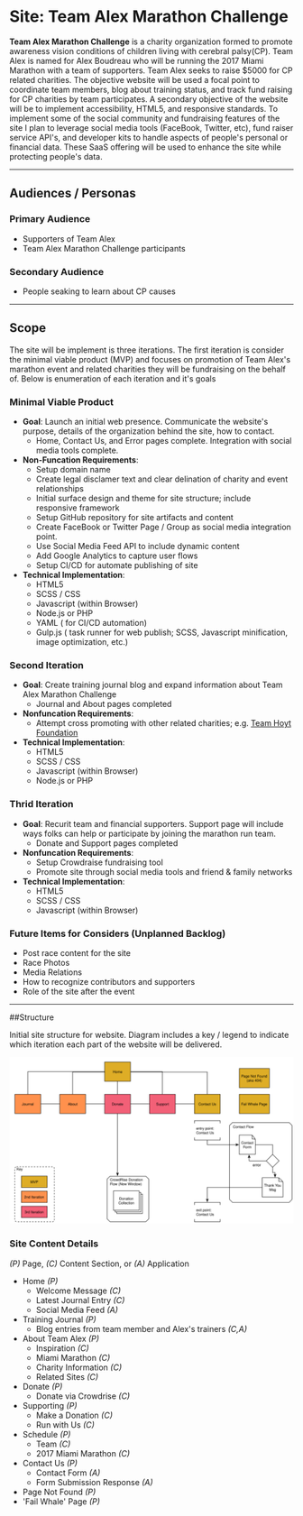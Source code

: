 # Site: Team Alex Marathon Challenge

**Team Alex Marathon Challenge** is a charity organization formed to promote awareness vision conditions of children living with cerebral palsy(CP). Team Alex is named for Alex Boudreau who will be running the 2017 Miami Marathon with a team of supporters. Team Alex seeks to raise $5000 for CP related charities. The objective website will be used a focal point to coordinate team members, blog about training status, and track fund raising for CP charities by team participates. A secondary objective of the website will be to implement accessibility, HTML5, and responsive standards. To implement some of the social community and fundraising features of the site I plan to leverage social media tools (FaceBook, Twitter, etc), fund raiser service API's, and developer kits to handle aspects of people's personal or financial data. These SaaS offering will be used to enhance the site while protecting people's data.

***
## Audiences / Personas

### Primary Audience

+ Supporters of Team Alex
+ Team Alex Marathon Challenge participants

### Secondary Audience

+ People seaking to learn about CP causes

***
## Scope

The site will be implement is three iterations. The first iteration is consider the minimal viable product (MVP) and focuses on promotion of Team Alex's marathon event and related charities they will be fundraising on the behalf of. Below is enumeration of each iteration and it's goals  

### Minimal Viable Product

+ **Goal**: Launch an initial web presence. Communicate the website's purpose, details of the organization behind the site, how to contact.
    - Home, Contact Us, and Error pages complete. Integration with social media tools complete.
+ **Non-Funcation Requirements**:
    - Setup domain name
    - Create legal disclamer text and clear delination of charity and event relationships
    - Initial surface design and theme for site structure; include responsive framework
    - Setup GitHub repository for site artifacts and content
    - Create FaceBook or Twitter Page / Group as social media integration point.
    - Use Social Media Feed API to include dynamic content
    - Add Google Analytics to capture user flows
    - Setup CI/CD for automate publishing of site
+  **Technical Implementation**:
    - HTML5
    - SCSS / CSS
    - Javascript (within Browser)
    - Node.js or PHP
    - YAML ( for CI/CD automation)
    - Gulp.js ( task runner for web publish; SCSS, Javascript minification, image optimization, etc.)
    

### Second Iteration

+ **Goal**:  Create training journal blog and expand information about Team Alex Marathon Challenge
    - Journal and About pages completed
+ **Nonfuncation Requirements**:
    - Attempt cross promoting with other related charities; e.g. [Team Hoyt Foundation](http://www.teamhoyt.com/The-Hoyt-Foundation.html)
+  **Technical Implementation**:
    - HTML5
    - SCSS / CSS
    - Javascript (within Browser)
    - Node.js or PHP

### Thrid Iteration

+ **Goal**: Recurit team and financial supporters. Support page will include ways folks can help or participate by joining the marathon run team.
    - Donate and Support pages completed
+ **Nonfuncation Requirements**:
    - Setup Crowdraise fundraising tool
    - Promote site through social media tools and friend & family networks
+  **Technical Implementation**:
    - HTML5
    - SCSS / CSS
    - Javascript (within Browser)

### Future Items for Considers (Unplanned Backlog)

+ Post race content for the site
+ Race Photos
+ Media Relations
+ How to recognize contributors and supporters
+ Role of the site after the event

***
##Structure

Initial site structure for website. Diagram includes a key / legend to indicate which iteration each part of the website will be delivered.

![Site Structure]( /assets/structure.svg?raw=true "Team Alex Marathon Challenge Site Structure")

### Site Content Details
_(P)_ Page, _(C)_ Content Section, or _(A)_ Application
+ Home _(P)_
    - Welcome Message _(C)_
    - Latest Journal Entry _(C)_
    - Social Media Feed _(A)_
+ Training Journal _(P)_
    - Blog entries from team member and Alex's trainers _(C,A)_
+ About Team Alex _(P)_
    - Inspiration _(C)_
    - Miami Marathon _(C)_
    - Charity Information _(C)_
    - Related Sites _(C)_
+ Donate _(P)_
    - Donate via Crowdrise _(C)_  
+ Supporting _(P)_
   - Make a Donation _(C)_
   - Run with Us _(C)_
+ Schedule _(P)_
   - Team  _(C)_
   - 2017 Miami Marathon _(C)_
+ Contact Us _(P)_
   - Contact Form _(A)_
   - Form Submission Response _(A)_
+ Page Not Found _(P)_
+ 'Fail Whale' Page _(P)_
